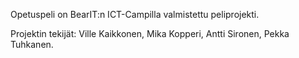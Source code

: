 Opetuspeli on BearIT:n ICT-Campilla valmistettu peliprojekti.


Projektin tekijät:
Ville Kaikkonen,
Mika Kopperi,
Antti Sironen,
Pekka Tuhkanen.
